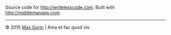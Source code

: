 Source code for http://writelesscode.com. Built with http://middlemanapp.com.

---
© 2015 [Max Gorin](https://twitter.com/mxgrn) | Ama et fac quod vis
